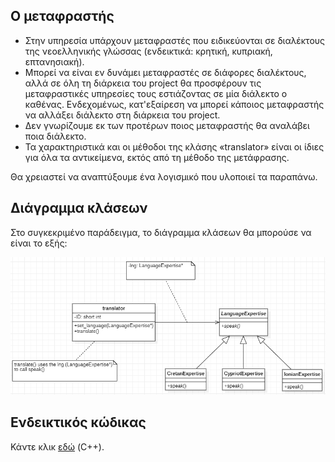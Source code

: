 ## Ο μεταφραστής

* Στην υπηρεσία υπάρχουν μεταφραστές που ειδικεύονται σε διαλέκτους της νεοελληνικής γλώσσας (ενδεικτικά: κρητική, κυπριακή, επτανησιακή).
* Μπορεί να είναι εν δυνάμει μεταφραστές σε διάφορες διαλέκτους, αλλά σε όλη τη διάρκεια του project θα προσφέρουν τις μεταφραστικές υπηρεσίες τους εστιάζοντας σε μία διάλεκτο ο καθένας. Ενδεχομένως, κατ'εξαίρεση να μπορεί κάποιος μεταφραστής να αλλάξει διάλεκτο στη διάρκεια του project.
* Δεν γνωρίζουμε εκ των προτέρων ποιος μεταφραστής θα αναλάβει ποια διάλεκτο.
* Τα χαρακτηριστικά και οι μέθοδοι της κλάσης «translator» είναι οι ίδιες για όλα τα αντικείμενα, εκτός από τη μέθοδο της μετάφρασης.

Θα χρειαστεί να αναπτύξουμε ένα λογισμικό που υλοποιεί τα παραπάνω.





## Διάγραμμα κλάσεων
Στο συγκεκριμένο παράδειγμα, το διάγραμμα κλάσεων θα μπορούσε να είναι το εξής:

![Διάγραμμα κλάσεων (εκτεταμένο)](../img/strategy_translator.png)

## Ενδεικτικός κώδικας
Κάντε κλικ [εδώ](./source_code) (C++).
